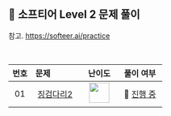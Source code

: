 ## 📂 소프티어 Level 2 문제 풀이

참고. https://softeer.ai/practice

<br>

| **번호** | **문제** | **난이도** | **풀이 여부** |
|:--------:|:--------|:----------:|:-----------:|
| 01 | &nbsp;[징검다리2](https://softeer.ai/practice/6290)&nbsp;&nbsp; | &nbsp;&nbsp;<img src="https://github.com/yuuforest/Baekjoon/assets/97596022/fcd63cac-d8d1-435c-ac5a-852eea9b3f8e" width="40"/>&nbsp;&nbsp; | &nbsp;💬 [진행 중](https://github.com/yuuforest/Baekjoon/blob/main/%EC%86%8C%ED%94%84%ED%8B%B0%EC%96%B4/Level%204/%EC%A7%95%EA%B2%80%EB%8B%A4%EB%A6%AC2.py)&nbsp; |